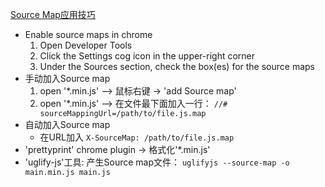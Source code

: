 [Source Map应用技巧](#top)

- Enable source maps in chrome
  1. Open Developer Tools
  2. Click the Settings cog icon in the upper-right corner
  3. Under the Sources section, check the box(es) for the source maps
- 手动加入Source map
  1. open '*.min.js'  -->  鼠标右键 -> 'add Source map'
  2. open '*.min.js'  -->  在文件最下面加入一行： `//# sourceMappingUrl=/path/to/file.js.map`
- 自动加入Source map
  - 在URL加入 `X-SourceMap: /path/to/file.js.map` 
- 'prettyprint' chrome plugin -> 格式化'*.min.js'
- 'uglify-js'工具: 产生Source map文件： `uglifyjs --source-map -o main.min.js main.js`
  
